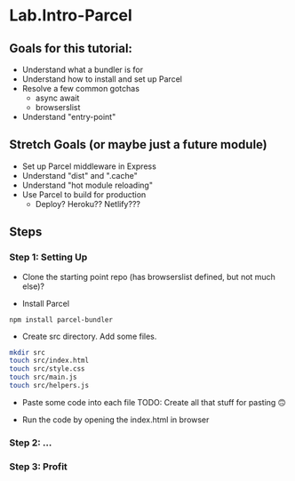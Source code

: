 # Lab.Intro-Parcel

## Goals for this tutorial:

* Understand what a bundler is for
* Understand how to install and set up Parcel
* Resolve a few common gotchas
  * async await
  * browserslist
* Understand "entry-point"

## Stretch Goals (or maybe just a future module)

* Set up Parcel middleware in Express
* Understand "dist" and ".cache"
* Understand "hot module reloading"
* Use Parcel to build for production
  * Deploy? Heroku?? Netlify???

## Steps

### Step 1: Setting Up

* Clone the starting point repo (has browserslist defined, but not much else)?

* Install Parcel
```
npm install parcel-bundler
```

* Create src directory. Add some files.
```sh
mkdir src
touch src/index.html
touch src/style.css
touch src/main.js
touch src/helpers.js
```

* Paste some code into each file
TODO: Create all that stuff for pasting 🙃

* Run the code by opening the index.html in browser

### Step 2: ...

### Step 3: Profit

